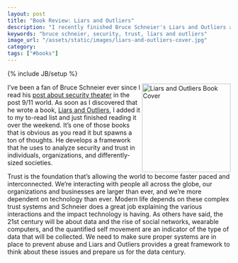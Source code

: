 ```yaml
---
layout: post
title: "Book Review: Liars and Outliers"
description: "I recently finished Bruce Schneier's Liars and Outliers and wanted to write a quick review."
keywords: "bruce schneier, security, trust, liars and outliers"
image_url: "/assets/static/images/liars-and-outliers-cover.jpg"
category:
tags: ["#books"]
---
```

{% include JB/setup %}

<img src="{{ IMG_PATH }}liars-and-outliers-cover.jpg" alt="Liars and Outliers Book Cover" style="float:right;" width="200">

I’ve been a fan of Bruce Schneier ever since I read his <a href="http://www.schneier.com/blog/archives/2009/11/beyond_security.html" target="_blank">post about security theater</a> in the post 9/11 world. As soon as I discovered that he wrote a book, <a href="http://www.amazon.com/Liars-Outliers-Enabling-Society-Thrive/dp/1118143302">Liars and Outliers</a>, I added it to my to-read list and just finished reading it over the weekend. It’s one of those books that is obvious as you read it but spawns a ton of thoughts. He develops a framework that he uses to analyze security and trust in individuals, organizations, and differently-sized societies.

Trust is the foundation that’s allowing the world to become faster paced and interconnected. We’re interacting with people all across the globe, our organizations and businesses are larger than ever, and we’re more dependent on technology than ever. Modern life depends on these complex trust systems and Schneier does a great job explaining the various interactions and the impact technology is having. As others have said, the 21st century will be about data and the rise of social networks, wearable computers, and the quantified self movement are an indicator of the type of data that will be collected. We need to make sure proper systems are in place to prevent abuse and Liars and Outliers provides a great framework to think about these issues and prepare us for the data century.